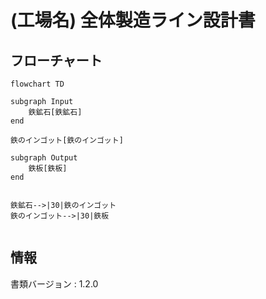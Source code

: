 # (工場名) 全体製造ライン設計書

## フローチャート
```mermaid
flowchart TD

subgraph Input
    鉄鉱石[鉄鉱石]
end

鉄のインゴット[鉄のインゴット]

subgraph Output
    鉄板[鉄板]
end


鉄鉱石-->|30|鉄のインゴット
鉄のインゴット-->|30|鉄板


```

## 情報
書類バージョン : 1.2.0
